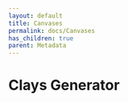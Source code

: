 ```yaml
---
layout: default
title: Canvases
permalink: docs/Canvases
has_children: true
parent: Metadata
---
```



# Clays Generator

